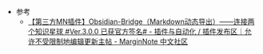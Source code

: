 - 参考
	- [【第三方MN插件】Obsidian-Bridge（Markdown动态导出）——连接两个知识星球 #Ver.3.0.0 已获官方签名# - 插件与自动化 / 插件发布区｜允许不受限制地编辑更新主帖 - MarginNote 中文社区](https://bbs.marginnote.cn/t/topic/21235)